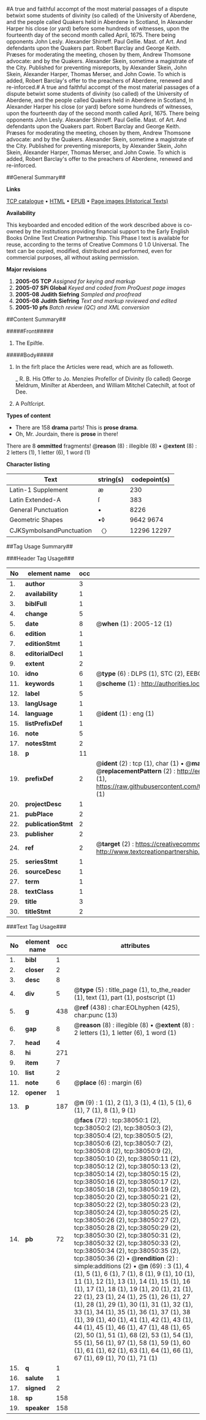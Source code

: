 #A true and faithful accompt of the most material passages of a dispute betwixt some students of divinity (so called) of the University of Aberdene, and the people called Quakers held in Aberdene in Scotland, In Alexander Harper his close (or yard) before some hundreds of witnesses, upon the fourteenth day of the second month called April, 1675. There being opponents John Lesly. Alexander Shirreff. Paul Gellie. Mast. of Art. And defendants upon the Quakers part. Robert Barclay and George Keith. Præses for moderating the meeting, chosen by them, Andrew Thomsone advocate: and by the Quakers. Alexander Skein, sometime a magistrate of the City. Published for preventing misreports, by Alexander Skein, John Skein, Alexander Harper, Thomas Merser, and John Cowie. To which is added, Robert Barclay's offer to the preachers of Aberdene, renewed and re-inforced.#
A true and faithful accompt of the most material passages of a dispute betwixt some students of divinity (so called) of the University of Aberdene, and the people called Quakers held in Aberdene in Scotland, In Alexander Harper his close (or yard) before some hundreds of witnesses, upon the fourteenth day of the second month called April, 1675. There being opponents John Lesly. Alexander Shirreff. Paul Gellie. Mast. of Art. And defendants upon the Quakers part. Robert Barclay and George Keith. Præses for moderating the meeting, chosen by them, Andrew Thomsone advocate: and by the Quakers. Alexander Skein, sometime a magistrate of the City. Published for preventing misreports, by Alexander Skein, John Skein, Alexander Harper, Thomas Merser, and John Cowie. To which is added, Robert Barclay's offer to the preachers of Aberdene, renewed and re-inforced.

##General Summary##

**Links**

[TCP catalogue](http://www.ota.ox.ac.uk/tcp/)  • 
[HTML](http://tei.it.ox.ac.uk/tcp/Texts-HTML/free/A63/A63382.html)  • 
[EPUB](http://tei.it.ox.ac.uk/tcp/Texts-EPUB/free/A63/A63382.epub) • 
[Page images (Historical Texts)](https://data.historicaltexts.jisc.ac.uk/view?pubId=eebo-99833573e&pageId=eebo-99833573e-38050-1)

**Availability**

This keyboarded and encoded edition of the
	       work described above is co-owned by the institutions
	       providing financial support to the Early English Books
	       Online Text Creation Partnership. This Phase I text is
	       available for reuse, according to the terms of Creative
	       Commons 0 1.0 Universal. The text can be copied,
	       modified, distributed and performed, even for
	       commercial purposes, all without asking permission.

**Major revisions**

1. __2005-05__ __TCP__ *Assigned for keying and markup*
1. __2005-07__ __SPi Global__ *Keyed and coded from ProQuest page images*
1. __2005-08__ __Judith Siefring__ *Sampled and proofread*
1. __2005-08__ __Judith Siefring__ *Text and markup reviewed and edited*
1. __2005-10__ __pfs__ *Batch review (QC) and XML conversion*

##Content Summary##

#####Front#####

1. The Epiſtle.

#####Body#####

1. In the firſt place the Articles were read, which are as followeth.

    _ R. B. His Offer to Jo. Menzies Profeſſor of Divinity (ſo called) George Meldrum, Miniſter at Aberdeen, and William Mitchel Catechiſt, at foot of Dee.

1. A Poſtſcript.

**Types of content**

  * There are 158 **drama** parts! This is **prose drama**.
  * Oh, Mr. Jourdain, there is **prose** in there!

There are 8 **ommitted** fragments! 
 @__reason__ (8) : illegible (8)  •  @__extent__ (8) : 2 letters (1), 1 letter (6), 1 word (1)

**Character listing**


|Text|string(s)|codepoint(s)|
|---|---|---|
|Latin-1 Supplement|æ|230|
|Latin Extended-A|ſ|383|
|General Punctuation|•|8226|
|Geometric Shapes|▪◊|9642 9674|
|CJKSymbolsandPunctuation|〈〉|12296 12297|

##Tag Usage Summary##

###Header Tag Usage###

|No|element name|occ|attributes|
|---|---|---|---|
|1.|__author__|3||
|2.|__availability__|1||
|3.|__biblFull__|1||
|4.|__change__|5||
|5.|__date__|8| @__when__ (1) : 2005-12 (1)|
|6.|__edition__|1||
|7.|__editionStmt__|1||
|8.|__editorialDecl__|1||
|9.|__extent__|2||
|10.|__idno__|6| @__type__ (6) : DLPS (1), STC (2), EEBO-CITATION (1), PROQUEST (1), VID (1)|
|11.|__keywords__|1| @__scheme__ (1) : http://authorities.loc.gov/ (1)|
|12.|__label__|5||
|13.|__langUsage__|1||
|14.|__language__|1| @__ident__ (1) : eng (1)|
|15.|__listPrefixDef__|1||
|16.|__note__|5||
|17.|__notesStmt__|2||
|18.|__p__|11||
|19.|__prefixDef__|2| @__ident__ (2) : tcp (1), char (1)  •  @__matchPattern__ (2) : ([0-9\-]+):([0-9IVX]+) (1), (.+) (1)  •  @__replacementPattern__ (2) : http://eebo.chadwyck.com/downloadtiff?vid=$1&page=$2 (1), https://raw.githubusercontent.com/textcreationpartnership/Texts/master/tcpchars.xml#$1 (1)|
|20.|__projectDesc__|1||
|21.|__pubPlace__|2||
|22.|__publicationStmt__|2||
|23.|__publisher__|2||
|24.|__ref__|2| @__target__ (2) : https://creativecommons.org/publicdomain/zero/1.0/ (1), http://www.textcreationpartnership.org/docs/. (1)|
|25.|__seriesStmt__|1||
|26.|__sourceDesc__|1||
|27.|__term__|1||
|28.|__textClass__|1||
|29.|__title__|3||
|30.|__titleStmt__|2||


###Text Tag Usage###

|No|element name|occ|attributes|
|---|---|---|---|
|1.|__bibl__|1||
|2.|__closer__|2||
|3.|__desc__|8||
|4.|__div__|5| @__type__ (5) : title_page (1), to_the_reader (1), text (1), part (1), postscript (1)|
|5.|__g__|438| @__ref__ (438) : char:EOLhyphen (425), char:punc (13)|
|6.|__gap__|8| @__reason__ (8) : illegible (8)  •  @__extent__ (8) : 2 letters (1), 1 letter (6), 1 word (1)|
|7.|__head__|4||
|8.|__hi__|271||
|9.|__item__|7||
|10.|__list__|2||
|11.|__note__|6| @__place__ (6) : margin (6)|
|12.|__opener__|1||
|13.|__p__|187| @__n__ (9) : 1 (1), 2 (1), 3 (1), 4 (1), 5 (1), 6 (1), 7 (1), 8 (1), 9 (1)|
|14.|__pb__|72| @__facs__ (72) : tcp:38050:1 (2), tcp:38050:2 (2), tcp:38050:3 (2), tcp:38050:4 (2), tcp:38050:5 (2), tcp:38050:6 (2), tcp:38050:7 (2), tcp:38050:8 (2), tcp:38050:9 (2), tcp:38050:10 (2), tcp:38050:11 (2), tcp:38050:12 (2), tcp:38050:13 (2), tcp:38050:14 (2), tcp:38050:15 (2), tcp:38050:16 (2), tcp:38050:17 (2), tcp:38050:18 (2), tcp:38050:19 (2), tcp:38050:20 (2), tcp:38050:21 (2), tcp:38050:22 (2), tcp:38050:23 (2), tcp:38050:24 (2), tcp:38050:25 (2), tcp:38050:26 (2), tcp:38050:27 (2), tcp:38050:28 (2), tcp:38050:29 (2), tcp:38050:30 (2), tcp:38050:31 (2), tcp:38050:32 (2), tcp:38050:33 (2), tcp:38050:34 (2), tcp:38050:35 (2), tcp:38050:36 (2)  •  @__rendition__ (2) : simple:additions (2)  •  @__n__ (69) : 3 (1), 4 (1), 5 (1), 6 (1), 7 (1), 8 (1), 9 (1), 10 (1), 11 (1), 12 (1), 13 (1), 14 (1), 15 (1), 16 (1), 17 (1), 18 (1), 19 (1), 20 (1), 21 (1), 22 (1), 23 (1), 24 (1), 25 (1), 26 (1), 27 (1), 28 (1), 29 (1), 30 (1), 31 (1), 32 (1), 33 (1), 34 (1), 35 (1), 36 (1), 37 (1), 38 (1), 39 (1), 40 (1), 41 (1), 42 (1), 43 (1), 44 (1), 45 (1), 46 (1), 47 (1), 48 (1), 65 (2), 50 (1), 51 (1), 68 (2), 53 (1), 54 (1), 55 (1), 56 (1), 97 (1), 58 (1), 59 (1), 60 (1), 61 (1), 62 (1), 63 (1), 64 (1), 66 (1), 67 (1), 69 (1), 70 (1), 71 (1)|
|15.|__q__|1||
|16.|__salute__|1||
|17.|__signed__|2||
|18.|__sp__|158||
|19.|__speaker__|158||
